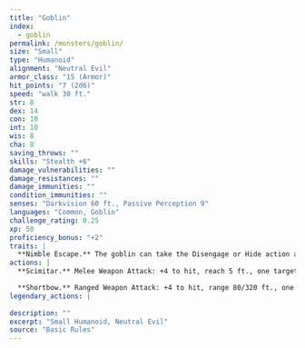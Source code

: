 ```yaml
---
title: "Goblin"
index:
  - goblin
permalink: /monsters/goblin/
size: "Small"
type: "Humanoid"
alignment: "Neutral Evil"
armor_class: "15 (Armor)"
hit_points: "7 (2d6)"
speed: "walk 30 ft."
str: 8
dex: 14
con: 10
int: 10
wis: 8
cha: 8
saving_throws: ""
skills: "Stealth +6"
damage_vulnerabilities: ""
damage_resistances: ""
damage_immunities: ""
condition_immunities: ""
senses: "Darkvision 60 ft., Passive Perception 9"
languages: "Common, Goblin"
challenge_rating: 0.25
xp: 50
proficiency_bonus: "+2"
traits: |
  **Nimble Escape.** The goblin can take the Disengage or Hide action as a bonus action on each of its turns.
actions: |
  **Scimitar.** Melee Weapon Attack: +4 to hit, reach 5 ft., one target. Hit: 5 (1d6 + 2) slashing damage.

  **Shortbow.** Ranged Weapon Attack: +4 to hit, range 80/320 ft., one target. Hit: 5 (1d6 + 2) piercing damage.  
legendary_actions: |
  
description: ""
excerpt: "Small Humanoid, Neutral Evil"
source: "Basic Rules"
---
```

